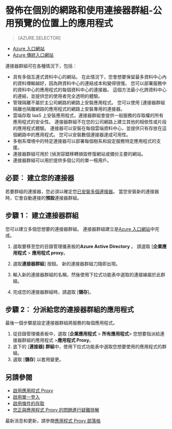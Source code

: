 <properties
    pageTitle="使用 Azure AD 應用程式 Proxy 連接器 |Microsoft Azure"
    description="說明如何建立及管理群組的 Azure AD 應用程式 Proxy 的連接器。"
    services="active-directory"
    documentationCenter=""
    authors="kgremban"
    manager="femila"
    editor=""/>

<tags
    ms.service="active-directory"
    ms.workload="identity"
    ms.tgt_pltfrm="na"
    ms.devlang="na"
    ms.topic="article"
    ms.date="09/09/2016"
    ms.author="kgremban"/>


# <a name="publish-applications-on-separate-networks-and-locations-using-connector-groups---public-preview"></a>發佈在個別的網路和使用連接器群組-公用預覽的位置上的應用程式

> [AZURE.SELECTOR]
- [Azure 入口網站](active-directory-application-proxy-connectors-azure-portal.md)
- [Azure 傳統入口網站](active-directory-application-proxy-connectors.md)


連接器群組可在各種情況下，包括︰

- 具有多個互連式資料中心的網站。 在此情況下，您會想要保留最多資料中心內的資料傳輸越好，因為跨資料中心的連結成本和變得很慢。 您可以部署服務中的資料中心的應用程式的每個資料中心的連接器。 這個方法最小化跨資料中心的連結，並提供您的使用者完全透明的體驗。
- 管理隔離不屬於主公司網路的網路上安裝應用程式。 您可以使用 [連接器群組隔離也隔離網路的應用程式的網路上安裝專用的連接器。
- 雲端存取 IaaS 上安裝應用程式，連接器群組會提供一般服務的存取權的所有應用程式的安全性。 連接器群組不在您的公司網路上建立其他的相依性或片段的應用程式體驗。 連接器可以安裝在每個雲端資料中心，並提供只有存放在這個網路中的應用程式。 您可以安裝數個連接器達成可用性。
- 多樹系環境中的特定連接器可以部署每個樹系和設定服務特定應用程式的支援。
- 連接器群組可用於 [偵測容錯移轉損毀修復網站或備份主要的網站。
- 連接器群組可以用於提供多個公司的單一租用戶。

## <a name="prerequisite-create-your-connectors"></a>必要︰ 建立您的連接器
若要群組的連接器，您必須以確定您[已安裝多個連接器](active-directory-application-proxy-enable.md)。 當您安裝新的連接器時，它會自動連接的**預設**連接器群組。

## <a name="step-1-create-connector-groups"></a>步驟 1︰ 建立連接器群組
您可以建立多個您想要的連接器群組。 連接器群組建立是[Azure 入口網站](https://portal.azure.com)中完成。

1. 選取要移至您的目錄管理儀表板的**Azure Active Directory** 。 請選取 [**企業應用程式** > **應用程式 proxy**。

2. 選取**連接器群組**] 按鈕。 新的連接器群組刀隨即出現。

3. 輸入新的連接器群組的名稱，然後使用下拉式功能表中選取的連接線屬於此群組。

4. 完成您的連接器群組時，請選取 [**儲存**]。

## <a name="step-2-assign-applications-to-your-connector-groups"></a>步驟 2︰ 分派給您的連接器群組的應用程式
最後一個步驟是設定連接器群組將服務的每個應用程式。

1. 從目錄管理儀表板中，選取 [**企業應用程式** > **所有應用程式**> 您想要指派給連接器群組的應用程式 >**應用程式 Proxy**。
2. 底下的 [**連接器] 群組**中，使用下拉式功能表中選取您想要使用的應用程式的群組。
3. 選取 [**儲存**] 以套用變更。


## <a name="see-also"></a>另請參閱

- [啟用應用程式 Proxy](active-directory-application-proxy-enable.md)
- [啟用單一登入](active-directory-application-proxy-sso-using-kcd.md)
- [啟用條件的存取](active-directory-application-proxy-conditional-access.md)
- [您正與應用程式 Proxy 的問題進行疑難排解](active-directory-application-proxy-troubleshoot.md)

最新消息和更新，請參閱[應用程式 Proxy 部落格](http://blogs.technet.com/b/applicationproxyblog/)
